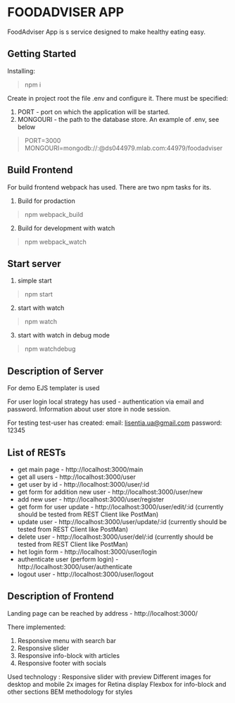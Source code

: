 # FOODADVISER APP

FoodAdviser App is s service designed to make healthy eating easy.


## Getting Started

Installing:
> npm i

Create in project root the file .env and configure it. There must be specified:
1. PORT - port on which the application will be started.
2. MONGOURI - the path to the database store.
An example of .env, see below

> PORT=3000
> MONGOURI=mongodb://<dbuser>:<password>@ds044979.mlab.com:44979/foodadviser


## Build Frontend

For build frontend webpack has used.
There are two npm tasks for its.

1. Build for prodaction
> npm webpack_build

2. Build for development with watch
> npm webpack_watch


## Start server

1. simple start
> npm start

2. start with watch
> npm watch

3.  start with watch in debug mode
> npm watchdebug


## Description of Server

For demo EJS templater is used

For user login local strategy has used - authentication via email and password.
Information about user store in node session.

For testing test-user has created:
email: lisentia.ua@gmail.com
password: 12345


## List of RESTs

- get main page - http://localhost:3000/main
- get all users - http://localhost:3000/user
- get user by id - http://localhost:3000/user/:id
- get form for addition new user - http://localhost:3000/user/new
- add new user - http://localhost:3000/user/register
- get form for user update - http://localhost:3000/user/edit/:id (currently should be tested from REST Client like PostMan)
- update user - http://localhost:3000/user/update/:id (currently should be tested from REST Client like PostMan)
- delete user  - http://localhost:3000/user/del/:id (currently should be tested from REST Client like PostMan)
- het login form - http://localhost:3000/user/login
- authenticate user (perform login) - http://localhost:3000/user/authenticate
- logout user - http://localhost:3000/user/logout


## Description of Frontend

Landing page can be reached by address - http://localhost:3000/

There implemented:
1) Responsive menu with search bar
2) Responsive slider
4) Responsive info-block with articles
3) Responsive footer with socials


Used technology :
Responsive slider with preview
Different images for desktop and mobile
2x images for Retina display
Flexbox for info-block and other sections
BEM methodology for styles